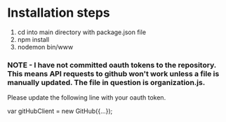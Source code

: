 # Installation steps

1. cd into main directory with package.json file
2. npm install
3. nodemon bin/www

### NOTE - I have not committed oauth tokens to the repository. This means API requests to github won't work unless a file is manually updated. The file in question is organization.js. 

Please update the following line with your oauth token.

var gitHubClient = new GitHub({...});

